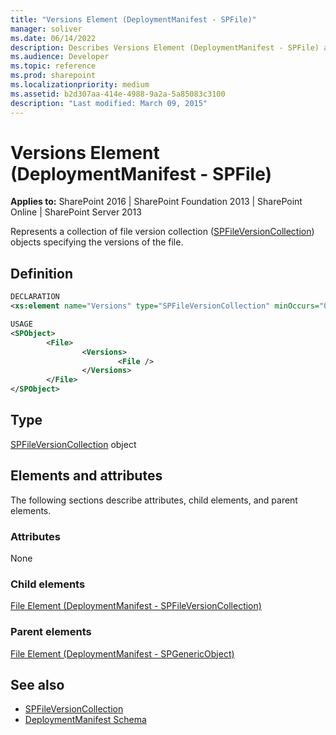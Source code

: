 ```yaml
---
title: "Versions Element (DeploymentManifest - SPFile)"
manager: soliver
ms.date: 06/14/2022
description: Describes Versions Element (DeploymentManifest - SPFile) and provides information on elements and attributes.
ms.audience: Developer
ms.topic: reference
ms.prod: sharepoint
ms.localizationpriority: medium
ms.assetid: b2d307aa-414e-4988-9a2a-5a85083c3100
description: "Last modified: March 09, 2015"
---
```


# Versions Element (DeploymentManifest - SPFile)

**Applies to:** SharePoint 2016 | SharePoint Foundation 2013 | SharePoint Online | SharePoint Server 2013 
  
Represents a collection of file version collection ([SPFileVersionCollection](https://msdn.microsoft.com/library/Microsoft.SharePoint.SPFileVersionCollection.aspx)) objects specifying the versions of the file. 

## Definition

```XML
DECLARATION
<xs:element name="Versions" type="SPFileVersionCollection" minOccurs="0" maxOccurs="1" />

USAGE
<SPObject>
        <File>
                <Versions>
                        <File />
                </Versions>
        </File>
</SPObject>

```

## Type

[SPFileVersionCollection](https://msdn.microsoft.com/library/Microsoft.SharePoint.SPFileVersionCollection.aspx) object 
  
## Elements and attributes

The following sections describe attributes, child elements, and parent elements.

### Attributes

None
   
### Child elements

[File Element (DeploymentManifest - SPFileVersionCollection)](file-element-deploymentmanifestspfileversioncollection.md)
   
### Parent elements

[File Element (DeploymentManifest - SPGenericObject)](file-element-deploymentmanifestspgenericobject.md)
   
## See also

- [SPFileVersionCollection](https://msdn.microsoft.com/library/Microsoft.SharePoint.SPFileVersionCollection.aspx)
- [DeploymentManifest Schema](deploymentmanifest-schema.md)

